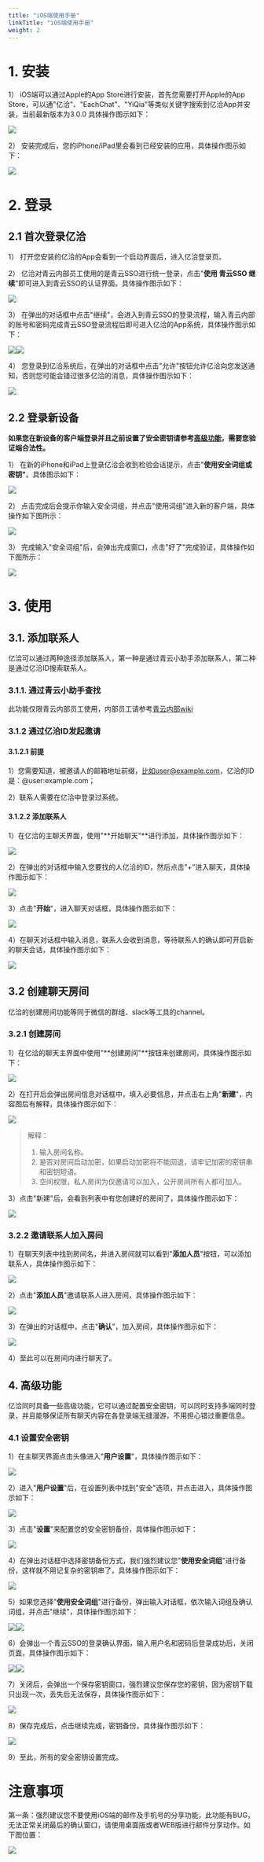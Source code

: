 ```yaml
---
title: "iOS端使用手册"
linkTitle: "iOS端使用手册"
weight: 2
---
```


# 1. 安装

1） iOS端可以通过Apple的App Store进行安装，首先您需要打开Apple的App Store，可以通"亿洽"、"EachChat"、"YiQia"等类似关键字搜索到亿洽App并安装，当前最新版本为3.0.0 具体操作图示如下：

![](./media/app_store.jpg)

2） 安装完成后，您的iPhone/iPad里会看到已经安装的应用，具体操作图示如下：

![](./media/app_install.png)

# 2. 登录

## 2.1 首次登录亿洽

1） 打开您安装的亿洽的App会看到一个启动界面后，进入亿洽登录页。

2） 亿洽对青云内部员工使用的是青云SSO进行统一登录，点击"**使用 青云SSO 继续**"即可进入到青云SSO的认证界面。具体操作图示如下：

![](media/login-2.png)

3） 在弹出的对话框中点击"继续"，会进入到青云SSO的登录流程，输入青云内部的账号和密码完成青云SSO登录流程后即可进入亿洽的App系统，具体操作图示如下：

![](media/login-3.png)![](media/login-4.png)

4） 您登录到亿洽系统后，在弹出的对话框中点击"允许"按钮允许亿洽向您发送通知，否则您可能会错过很多亿洽的消息，具体操作图示如下：

![](media/login-5.png)

## 2.2 登录新设备

**如果您在新设备的客户端登录并且之前设置了安全密钥请参考[高级功能](#advance)，需要您验证端合法性。**

1） 在新的iPhone和iPad上登录亿洽会收到检验会话提示，点击"**使用安全词组或密钥"**。具体图示如下：

![](media/login-6.png)

2） 点击完成后会提示你输入安全词组，并点击"使用词组"进入新的客户端，具体操作如下图所示：

![](media/login-7.png)

3） 完成输入"安全词组"后，会弹出完成窗口，点击"好了"完成验证，具体操作如下图所示：

![](media/login-8.png)

#  3. 使用

## 3.1. 添加联系人

亿洽可以通过两种途径添加联系人，第一种是通过青云小助手添加联系人，第二种是通过亿洽ID搜索联系人。

### 3.1.1. 通过青云小助手查找

此功能仅限青云内部员工使用，内部员工请参考[青云内部wiki](https://cwiki.yunify.com/pages/viewpage.action?pageId=160710062)

### 3.1.2 通过亿洽ID发起邀请

#### 3.1.2.1 前提

1）您需要知道，被邀请人的邮箱地址前缀，比如user@example.com，亿洽的ID是：@user:example.com；

2）联系人需要在亿洽中登录过系统。

#### 3.1.2.2 添加联系人

1）在亿洽的主聊天界面，使用"**开始聊天"**进行添加，具体操作图示如下：

![](media/usage-1.png)

2）在弹出的对话框中输入您要找的人亿洽的ID，然后点击"+"进入聊天，具体操作图示如下：

![](media/usage-2.png)

3）点击"**开始**"，进入聊天对话框，具体操作图示如下：

![](media/usage-3.png)

4）在聊天对话框中输入消息，联系人会收到消息，等待联系人的确认即可开启新的聊天会话，具体操作图示如下：

![](media/usage-4.png)

## 3.2 创建聊天房间

亿洽的创建房间功能等同于微信的群组、slack等工具的channel。

### 3.2.1 创建房间

1）在亿洽的聊天主界面中使用"**创建房间"**按钮来创建房间，具体操作图示如下：

![](media/room-1.png)

2）在打开后会弹出房间信息对话框中，填入必要信息，并点击右上角"**新建**"，内容图后有解释，具体操作图示如下：

![](media/room-2.png)

>  解释：
>   1.  输入房间名称。
>   2.  是否对房间启动加密，如果启动加密将不能回退，请牢记加密的密钥串和密钥短语。
>   3.  空间权限，私人房间为仅邀请可以加入，公开房间所有人都可加入。

3）点击"新建"后，会看到列表中有您创建好的房间了，具体操作图示如下：

![](media/room-3.png)

### 3.2.2 邀请联系人加入房间

1）在聊天列表中找到房间名，并进入房间就可以看到"**添加人员**"按钮，可以添加联系人，具体操作图示如下：

![](media/room-4.png)

2）点击"**添加人员**"邀请联系人进入房间，具体操作图示如下：

![](media/room-5.png)

3）在弹出的对话框中，点击"**确认**"，加入房间，具体操作图示如下：

![](media/room-6.png)

4）至此可以在房间内进行聊天了。

## 4. 高级功能 <div id="advance"></div>

亿洽同时具备一些高级功能，它可以通过配置安全密钥，可以同时支持多端同时登录，并且能够保证所有聊天内容在各登录端无缝漫游，不用担心错过重要信息。

### 4.1 设置安全密钥

1）在主聊天界面点击头像进入"**用户设置**"，具体操作图示如下：

![](media/advance-1.png)

2）进入"**用户设置**"后，在设置列表中找到"安全"选项，并点击进入，具体操作图示如下：

![](media/advance-2.png)

3）点击"**设置**"来配置您的安全密钥备份，具体操作图示如下：

![](media/advance-3.png)

4）在弹出对话框中选择密钥备份方式，我们强烈建议您"**使用安全词组**"进行备份，这样就不用记复杂的密钥串了，具体操作图示如下：

![](media/advance-4.png)

5）如果您选择"**使用安全词组**"进行备份，弹出输入对话框，依次输入词组及确认词组，并点击"继续"，具体操作图示如下：

![](media/advance-5.png)![](media/advance-6.png)

6）会弹出一个青云SSO的登录确认界面，输入用户名和密码后登录成功后，关闭页面，具体操作图示如下：

![](media/advance-7.png)![](media/advance-8.png)

7）关闭后，会弹出一个保存密钥窗口，强烈建议您保存您的密钥，因为密钥下载只出现一次，丢失后无法保存，具体操作图示如下：

![](media/advance-9.png)

8）保存完成后，点击继续完成，密钥备份，具体操作图示如下：

![](media/advance-10.png)

9）至此，所有的安全密钥设置完成。

# 注意事项

第一条：强烈建议您不要使用iOS端的邮件及手机号的分享功能，此功能有BUG，无法正常关闭最后的确认窗口，请使用桌面版或者WEB版进行邮件分享动作。如下图位置：

![](media/other-1.png)